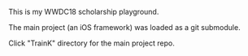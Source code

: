 This is my WWDC18 scholarship playground.

The main project (an iOS framework) was loaded as a git submodule.

Click "TrainK" directory for the main project repo.

